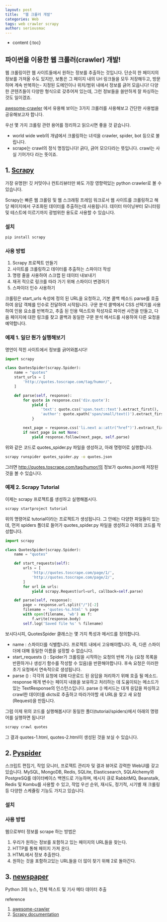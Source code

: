 ```yaml
---
layout: post
title:  "웹 크롤러 개발"
categories: Web
tags: web crawler scrapy
author: seriousmac
---
```


* content
{:toc}




## 파이썬을 이용한 웹 크롤러(crawler) 개발!

웹 크롤링이란 웹 사이트들에서 원하는 정보를 추출하는 것입니다. 
단순히 한 페이지의 정보를 가져올 수도 있지만, 보통은 그 페이지 내의 Url 링크들을 모두 저장해두고, 방문하며 계속 반복하는-
지정된 도메인이나 위치/범위 내에서 정보를 긁어 모읍니다!
다양한 콘텐츠들이 다양한 형식으로 갖추어져 있는데, 그런 정보들을 쓸만하게 잘 파싱하는 것도 일이겠죠.

[awesome-crawler](https://github.com/BruceDone/awesome-crawler#python)
에서 유용해 보이는 3가지 크롤러를 사용해보고 간단한 사용법을 공유해보고자 합니다.

우선 몇 가지 크롤링 관련 용어를 정리하고 읽으시면 좋을 것 같습니다.
- world wide web의 개념에서 크롤링하는 녀석을 crawler, spider, bot 등으로 불립니다.
- scrape는 crawl의 정식 명칭입니다! 긁다, 긁어 모으다라는 뜻입니다. crawl는 사실 기어가다 라는 뜻이죠.

## 1. [Scrapy](https://github.com/scrapy/scrapy)

가장 유명한! 깃 커밋이나 컨트리뷰터만 봐도 가장 영향력있는 python crawler로 볼 수 있습니다.

Scrapy는 빠른 웹 크롤링 및 웹 스크래핑 프레임 워크로서 웹 사이트를 크롤링하고 해당 페이지에서 구조화된 데이터를 추출하는데 사용됩니다.
데이터 마이닝부터 모니터링 및 테스트에 이르기까지 광범위한 용도로 사용할 수 있습니다.

### 설치
```bash
pip install scrapy
```

### 사용 방법

1. Scrapy 프로젝트 만들기
2. 사이트를 크롤링하고 데이터를 추출하는 스파이더 작성
3. 명령 줄을 사용하여 스크랩 된 데이터 내보내기
4. 재귀 적으로 링크를 따라 가기 위해 스파이더 변경하기
5. 스파이더 인수 사용하기

크롤링은 start_urls 속성에 정의 된 URL을 요청하고,
기본 콜백 메소드 parse를 호출하여 응답 객체를 인수로 전달하여 시작됩니다.
구문 분석 콜백에서 CSS 선택기를 사용하여 인용 요소를 반복하고,
추출 된 인용 텍스트와 작성자로 파이썬 사전을 만들고,
다음 페이지에 대한 링크를 찾고 콜백과 동일한 구문 분석 메서드를 사용하여 다른 요청을 예약합니다.

### 예제 1. 일단 뭔가 실행해보기

명언이 적힌 사이트에서 정보를 긁어와봅시다!

```python
import scrapy

class QuotesSpider(scrapy.Spider):
    name = "quotes"
    start_urls = [
        'http://quotes.toscrape.com/tag/humor/',
    ]

    def parse(self, response):
        for quote in response.css('div.quote'):
            yield {
                'text': quote.css('span.text::text').extract_first(),
                'author': quote.xpath('span/small/text()').extract_first(),
            }

        next_page = response.css('li.next a::attr("href")').extract_first()
        if next_page is not None:
            yield response.follow(next_page, self.parse)
```

위와 같은 코드로 quotes_spider.py 파일을 생성하고, 아래 명령어로 실행합니다.

```bash
scrapy runspider quotes_spider.py -o quotes.json
```

그러면 http://quotes.toscrape.com/tag/humor/의 정보가 quotes.json에 저장된 것을 볼 수 있습니다.

### 예제 2. Scrapy Tutorial

이제는 scrapy 프로젝트를 생성하고 실행해봅시다.

```bash
scrapy startproject tutorial
```

위의 명령어로 tutorial이라는 프로젝트가 생성됩니다. 그 안에는 다양한 파일들이 있는데, 먼저 spiders 폴더로 들어가 quotes_spider.py 파일을 생성하고 아래의 코드를 작성합니다.

```python
import scrapy

class QuotesSpider(scrapy.Spider):
    name = "quotes"

    def start_requests(self):
        urls = [
            'http://quotes.toscrape.com/page/1/',
            'http://quotes.toscrape.com/page/2/',
        ]
        for url in urls:
            yield scrapy.Request(url=url, callback=self.parse)

    def parse(self, response):
        page = response.url.split("/")[-2]
        filename = 'quotes-%s.html' % page
        with open(filename, 'wb') as f:
            f.write(response.body)
        self.log('Saved file %s' % filename)
```

보시다시피, QuotesSpider 클래스는 몇 가지 특성과 메서드를 정의합니다.
- name : 스파이더를 식별합니다. 프로젝트 내에서 고유해야합니다. 즉, 다른 스파이더에 대해 동일한 이름을 설정할 수 없습니다.
- start_requests () : Spider가 크롤링을 시작하는 요청의 반복 가능 (요청 목록을 반환하거나 생성기 함수를 작성할 수 있음)을 반환해야합니다. 후속 요청은 이러한 초기 요청에서 연속적으로 생성됩니다.
- parse () : 각각의 요청에 대해 다운로드 된 응답을 처리하기 위해 호출 될 메소드. response 매개 변수는 페이지 내용을 보유하고 처리하는 데 도움이되는 메소드가있는 TextResponse의 인스턴스입니다.
    parse () 메서드는 대개 응답을 파싱하고 crawl한 데이터를 dicts로 추출하고 따라가야할 새 URL을 찾고 새 요청 (Request)을 만듭니다.

그럼 이제 위의 코드를 실행해봅시다!
동일한 폴더(tutorial/spiders)에서 아래의 명령어를 실행하면 됩니다!

```bash
scrapy crawl quotes
```
그 결과 quotes-1.html, quotes-2.html이 생성된 것을 보실 수 있습니다.

## 2. [Pyspider](https://github.com/binux/pyspider)

스크립트 편집기, 작업 모니터, 프로젝트 관리자 및 결과 뷰어로 강력한 WebUI를 갖고 있습니다.
MySQL, MongoDB, Redis, SQLite, Elasticsearch, SQLAlchemy와 PostgreSQ를 데이터베이스 백엔드로 가능하며,
메시지 큐로 RabbitMQ, Beanstalk, Redis 및 Kombu를 사용할 수 있고,
작업 우선 순위, 재시도, 정기적, 시기별 재 크롤링 등 다양한 스케쥴링 기능도 가지고 있습니다.

### 설치

### 사용 방법

웹으로부터 정보를 scrape 하는 방법은
1. 우리가 원하는 정보를 포함하고 있는 페이지의 URL들을 찾는다.
2. HTTP를 통해 페이지 가져 온다.
3. HTML에서 정보 추출한다.
4. 원하는 것을 포함하고있는 URL들을 더 많이 찾기 위해 2로 돌아간다.

## 3. [newspaper](https://github.com/codelucas/newspaper)

Python 3의 뉴스, 전체 텍스트 및 기사 메타 데이터 추출


reference
1. [awesome-crawler](https://github.com/BruceDone/awesome-crawler)
2. [Scrapy documentation](https://doc.scrapy.org/en/latest/intro/overview.html)
